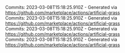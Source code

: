Commits: 2023-03-08T15:18:25.910Z - Generated via https://github.com/marketplace/actions/artificial-grass
<br>
Commits: 2023-03-08T15:18:25.910Z - Generated via https://github.com/marketplace/actions/artificial-grass
<br>
Commits: 2023-03-08T15:18:25.910Z - Generated via https://github.com/marketplace/actions/artificial-grass
<br>
Commits: 2023-03-08T15:18:25.910Z - Generated via https://github.com/marketplace/actions/artificial-grass
<br>
